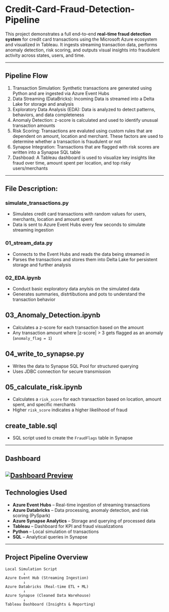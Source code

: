 # Credit-Card-Fraud-Detection-Pipeline

This project demonstrates a full end-to-end **real-time fraud detection system** for credit card transactions using the Microsoft Azure ecosystem and visualized in Tableau. It ingests streaming transaction data, performs anomaly detection, risk scoring, and outputs visual insights into fraudulent activity across states, users, and time.

---
## Pipeline Flow
1. Transaction Simulation: Synthetic transactions are generated using Python and are ingested via Azure Event Hubs
2. Data Streaming (DataBricks): Incoming Data is streamed into a Delta Lake for storage and analysis
3. Exploratory Data Analysis (EDA): Data is analyzed to detect patterns, behaviors, and data completeness
4. Anomaly Detection: z-score is calculated and used to identify unusual transaction amounts
5. Risk Scoring: Transactions are evaluted using custom rules that are dependent on amount, location and merchant. These factors are used to determine whether a transaction is fraudulent or not
6. Synapse Integration: Transactions that are flagged with risk scores are written into a Synapse SQL table
7. Dashboad: A Tableau dashboard is used to visualize key insights like fraud over time, amount spent per location, and top risky users/merchants
---
## File Description:
### simulate_transactions.py
- Simulates credit card transactions with random values for users, merchants, location and amount spent
- Data is sent to Azure Event Hubs every few seconds to simulate streaming ingestion

### 01_stream_data.py
- Connects to the Event Hubs and reads the data being streamed in
- Parses the transactions and stores them into Delta Lake for persistent storage and further analysis

### 02_EDA.ipynb
- Conduct basic exploratory data anylsis on the simulated data
- Generates summaries, distrtibutions and pots to understand the transaction behavior

## 03_Anomaly_Detection.ipynb
- Calculates a z-score for each transaction based on the amount
- Any transaction amount where |z-score| > 3 gets flagged as an anomaly (`anomaly_flag = 1`)

## 04_write_to_synapse.py
- Writes the data to Synapse SQL Pool for structured querying
- Uses JDBC connection for secure transmission

## 05_calculate_risk.ipynb
- Calculates a `risk_score` for each transaction based on location, amount spent, and specific merchants
- Higher `risk_score` indicates a higher likelihood of fraud

## create_table.sql
- SQL script used to create the `FraudFlags` table in Synapse
---
## Dashboard
[![Dashboard Preview](dashboard.png)]([https://public.tableau.com/views/FraudDetectionDashboard/Main](https://us-east-1.online.tableau.com/#/site/rajdeepsingh9613-60cc67e78b/views/CreditCardFraudDetectionProject/CreditCardFraudDetectionDashboard?:iid=1))
---
## Technologies Used

- **Azure Event Hubs** – Real-time ingestion of streaming transactions
- **Azure Databricks** – Data processing, anomaly detection, and risk scoring (PySpark)
- **Azure Synapse Analytics** – Storage and querying of processed data
- **Tableau** – Dashboard for KPI and fraud visualizations
- **Python** – Local simulation of transactions
- **SQL** – Analytical queries in Synapse

---

## Project Pipeline Overview

```plaintext
Local Simulation Script
        ↓
Azure Event Hub (Streaming Ingestion)
        ↓
Azure Databricks (Real-time ETL + ML)
        ↓
Azure Synapse (Cleaned Data Warehouse)
        ↓
Tableau Dashboard (Insights & Reporting)
```

